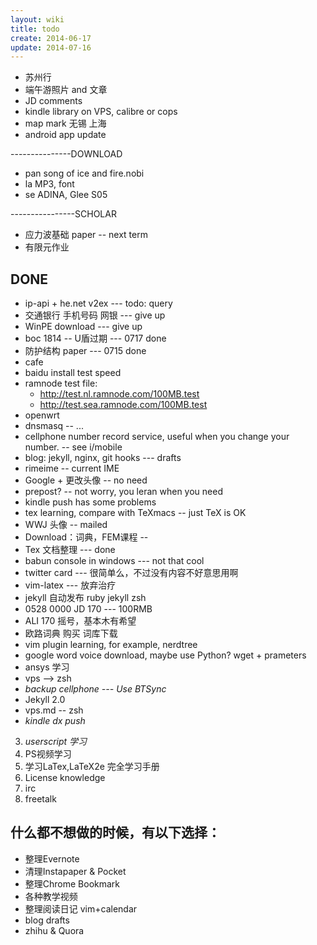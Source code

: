 ```yaml
---
layout: wiki
title: todo
create: 2014-06-17
update: 2014-07-16
---
```


* 苏州行
* 端午游照片 and 文章
* JD comments
* kindle library on VPS, calibre or cops
* map mark 无锡 上海
* android app update

---------------DOWNLOAD
* pan song of ice and fire.nobi
* la MP3, font
* se ADINA, Glee S05

----------------SCHOLAR
* 应力波基础 paper  -- next term
* 有限元作业



## DONE
* ip-api + he.net v2ex --- todo: query
* 交通银行 手机号码 网银  --- give up
* WinPE download --- give up
* boc 1814 -- U盾过期 --- 0717 done
* 防护结构 paper --- 0715 done
* cafe
* baidu install test speed
* ramnode test file: 
    * <http://test.nl.ramnode.com/100MB.test>
    * <http://test.sea.ramnode.com/100MB.test>
* openwrt
* dnsmasq -- ...
* cellphone number record service, useful when you change your number. -- see i/mobile
* blog: jekyll, nginx, git hooks --- drafts
* rimeime -- current IME
* Google + 更改头像 -- no need
* prepost? -- not worry, you leran when you need
* kindle push has some problems
* tex learning, compare with TeXmacs -- just TeX is OK
* WWJ 头像 -- mailed
* Download：词典，FEM课程 -- 
* Tex 文档整理 --- done
* babun console in windows --- not that cool
* twitter card --- 很简单么，不过没有内容不好意思用啊
* vim-latex --- 放弃治疗
* jekyll 自动发布 ruby jekyll zsh
* 0528 0000 JD 170 --- 100RMB
* ALI 170 摇号，基本木有希望
* 欧路词典 购买 词库下载
* vim plugin learning, for example, nerdtree
* google word voice download, maybe use Python? wget + prameters
* ansys 学习
* vps --> zsh
* *backup cellphone --- Use BTSync* 
* Jekyll 2.0
* vps.md -- zsh
* *kindle dx push*
3. _userscript 学习_
5. PS视频学习
6. 学习LaTex,LaTeX2e 完全学习手册
8. License knowledge
10. irc
11. freetalk

## 什么都不想做的时候，有以下选择：
* 整理Evernote
* 清理Instapaper & Pocket
* 整理Chrome Bookmark 
* 各种教学视频
* 整理阅读日记 vim+calendar
* blog drafts
* zhihu & Quora
